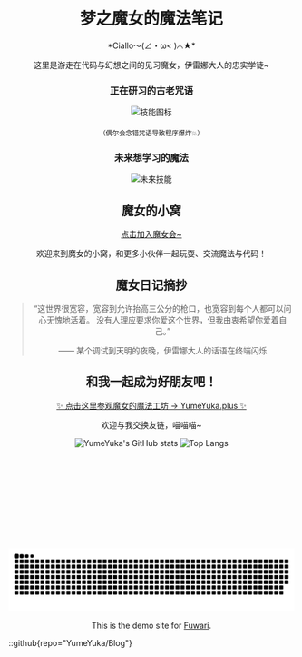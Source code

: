 
<h1 align="center">梦之魔女的魔法笔记</h1>
<div align="center">
*Ciallo～(∠・ω< )⌒★*

这里是游走在代码与幻想之间的见习魔女，伊雷娜大人的忠实学徒~

### 正在研习的古老咒语

![技能图标](https://skillicons.dev/icons?i=c,cpp,kotlin,python&theme=light)

<sub>（偶尔会念错咒语导致程序爆炸💥）</sub>

### 未来想学习的魔法

![未来技能](https://skillicons.dev/icons?i=go,ts,js,react,vue,cs,java&theme=light)

## 魔女的小窝

[点击加入魔女会~](https://qq.yumeyuka.plus)

欢迎来到魔女的小窝，和更多小伙伴一起玩耍、交流魔法与代码！


## 魔女日记摘抄

> “这世界很宽容，宽容到允许抬高三公分的枪口，也宽容到每个人都可以问心无愧地活着。
> 没有人理应要求你爱这个世界，但我由衷希望你爱着自己。”
>
> —— 某个调试到天明的夜晚，伊雷娜大人的话语在终端闪烁

## 和我一起成为好朋友吧！

[✨ 点击这里参观魔女的魔法工坊 → YumeYuka.plus ✨](https://YumeYuka.plus)

欢迎与我交换友链，喵喵喵~




<p align="center">
  <img height="180" src="https://github-readme-stats.vercel.app/api?username=YumeYuka&show_icons=true&bg_color=fff0f6,ffe4ec&title_color=ff69b4&text_color=ea4c89&icon_color=ffb6d5&border_color=ff69b4" alt="YumeYuka's GitHub stats" style="display:inline-block;vertical-align:middle;" />
  <img height="180" src="https://github-readme-stats.vercel.app/api/top-langs/?username=YumeYuka&layout=compact&hide=html&bg_color=fff0f6,ffe4ec&title_color=ff69b4&text_color=ea4c89&icon_color=ffb6d5&border_color=ff69b4" alt="Top Langs" style="display:inline-block;vertical-align:middle;" />
</p>

<p align="center">
  <picture>
    <source media="(prefers-color-scheme: dark)" srcset="https://raw.githubusercontent.com/NightRainMilkyWay/NightRainMilkyWay/output/github-contribution-grid-snake-dark.svg">
    <source media="(prefers-color-scheme: light)" srcset="https://raw.githubusercontent.com/NightRainMilkyWay/NightRainMilkyWay/output/github-contribution-grid-snake.svg">
    <img alt="github contribution grid snake animation" src="https://raw.githubusercontent.com/NightRainMilkyWay/NightRainMilkyWay/output/github-contribution-grid-snake.svg">
  </picture>
</p>

This is the demo site for [Fuwari](https://github.com/saicaca/fuwari).

</div>

::github{repo="YumeYuka/Blog"}
